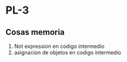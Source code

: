 # PL-3


## Cosas memoria
1. Not expression en codigo intermedio
2. asignacion de objetos en codigo intermedio